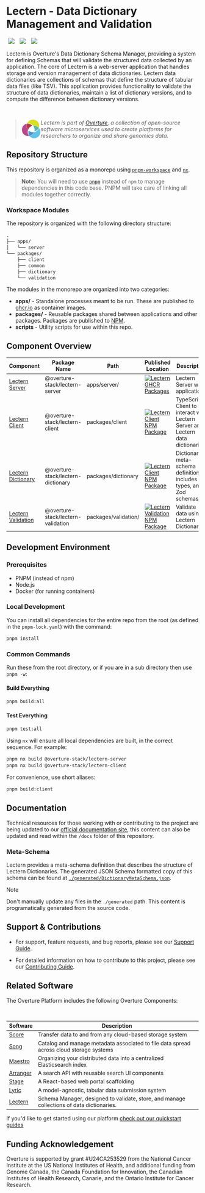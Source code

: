 # Lectern - Data Dictionary Management and Validation

[<img hspace="5" src="https://img.shields.io/badge/chat--with--developers-overture--slack-blue?style=for-the-badge">](http://slack.overture.bio)
[<img hspace="5" src="https://img.shields.io/badge/License-AGPL--3.0-blue?style=for-the-badge">](https://github.com/overture-stack/lectern/blob/develop/LICENSE)
[<img hspace="5" src="https://img.shields.io/badge/Code%20of%20Conduct-blue?style=for-the-badge">](CODE_OF_CONDUCT.md)

Lectern is Overture's Data Dictionary Schema Manager, providing a system for defining Schemas that will validate the structured data collected by an application. The core of Lectern is a web-server application that handles storage and version management of data dictionaries. Lectern data dictionaries are collections of schemas that define the structure of tabular data files (like TSV). This application provides functionality to validate the structure of data dictionaries, maintain a list of dictionary versions, and to compute the difference between dictionary versions.

</br>

>
> <div>
> <img align="left" src="ov-logo.png" height="50"/>
> </div>
> 
> *Lectern is part of [Overture](https://www.overture.bio/), a collection of open-source software microservices used to create platforms for researchers to organize and share genomics data.*
> 
> 

## Repository Structure

This repository is organized as a monorepo using [`pnpm-workspace`](https://pnpm.io/workspaces) and [`nx`](https://nx.dev/). 

> **Note:**
> You will need to use [`pnpm`](https://pnpm.io/installation) instead of `npm` to manage dependencies in this code base. PNPM will take care of linking all modules together correctly.

### Workspace Modules

The repository is organized with the following directory structure:

```
.
├── apps/
│   └── server 
└── packages/
    ├── client
    ├── common
    ├── dictionary
    └── validation
```

The modules in the monorepo are organized into two categories:

   * __apps/__ - Standalone processes meant to be run. These are published to [ghcr.io](https://ghcr.io) as container images.
   * __packages/__ - Reusable packages shared between applications and other packages. Packages are published to [NPM](https://npmjs.com).
   * __scripts__ - Utility scripts for use within this repo.

## Component Overview

| Component | Package Name | Path | Published Location | Description |
|-----------|--------------|------|-------------------|-------------|
| [Lectern Server](apps/server/README.md) | @overture-stack/lectern-server | apps/server/ | [![Lectern GHCR Packages](https://img.shields.io/badge/GHCR-lectern-brightgreen?style=for-the-badge&logo=github)](https://github.com/overture-stack/lectern/pkgs/container/lectern) | Lectern Server web application. |
| [Lectern Client](packages/client/README.md) | @overture-stack/lectern-client | packages/client | [![Lectern Client NPM Package](https://img.shields.io/npm/v/@overture-stack/lectern-client?color=%23cb3837&style=for-the-badge&logo=npm)](https://www.npmjs.com/package/@overture-stack/lectern-client) | TypeScript Client to interact with Lectern Server and Lectern data dictionaries. |
| [Lectern Dictionary](packages/dictionary/README.md) | @overture-stack/lectern-dictionary | packages/dictionary | [![Lectern Client NPM Package](https://img.shields.io/npm/v/@overture-stack/lectern-dictionary?color=%23cb3837&style=for-the-badge&logo=npm)](https://www.npmjs.com/package/@overture-stack/lectern-dictionary) | Dictionary meta-schema definition, includes TS types, and Zod schemas. |
| [Lectern Validation](packages/validation/README.md) | @overture-stack/lectern-validation | packages/validation/ | [![Lectern Validation NPM Package](https://img.shields.io/npm/v/@overture-stack/lectern-validation?color=%23cb3837&style=for-the-badge&logo=npm)](https://www.npmjs.com/package/@overture-stack/lectern-client) | Validate data using Lectern Dictionaries. |

## Development Environment

### Prerequisites

- PNPM (instead of npm)
- Node.js
- Docker (for running containers)

### Local Development

You can install all dependencies for the entire repo from the root (as defined in the `pnpm-lock.yaml`) with the command:

```bash
pnpm install
```

### Common Commands

Run these from the root directory, or if you are in a sub directory then use `pnpm -w`:

#### Build Everything
```bash
pnpm build:all
```

#### Test Everything
```bash
pnpm test:all
```

Using `nx` will ensure all local dependencies are built, in the correct sequence. For example:

```bash
pnpm nx build @overture-stack/lectern-server
pnpm nx build @overture-stack/lectern-client
```

For convenience, use short aliases:
```bash
pnpm build:client
```

## Documentation

Technical resources for those working with or contributing to the project are being updated to our [official documentation site](https://main--overturedocs.netlify.app/docs/under-development/lectern/), this content can also be updated and read within the `/docs` folder of this repository.

### Meta-Schema

Lectern provides a meta-schema definition that describes the structure of Lectern Dictionaries. The generated JSON Schema formatted copy of this schema can be found at [`./generated/DictionaryMetaSchema.json`](./generated/DictionaryMetaSchema.json).

> [!NOTE]
>
> Don't manually update any files in the `./generated` path. This content is programatically generated from the source code.

## Support & Contributions

- For support, feature requests, and bug reports, please see our [Support Guide](https://main--overturedocs.netlify.app/community/support).

- For detailed information on how to contribute to this project, please see our [Contributing Guide](https://main--overturedocs.netlify.app/docs/contribution).

## Related Software 

The Overture Platform includes the following Overture Components:

</br>

|Software|Description|
|---|---|
|[Score](https://github.com/overture-stack/score/)| Transfer data to and from any cloud-based storage system |
|[Song](https://github.com/overture-stack/song/)| Catalog and manage metadata associated to file data spread across cloud storage systems |
|[Maestro](https://github.com/overture-stack/maestro/)| Organizing your distributed data into a centralized Elasticsearch index |
|[Arranger](https://github.com/overture-stack/arranger/)| A search API with reusable search UI components |
|[Stage](https://github.com/overture-stack/stage)| A React-based web portal scaffolding |
|[Lyric](https://github.com/overture-stack/lyric)| A model-agnostic, tabular data submission system |
|[Lectern](https://github.com/overture-stack/lectern)| Schema Manager, designed to validate, store, and manage collections of data dictionaries.  |

If you'd like to get started using our platform [check out our quickstart guides](https://main--overturedocs.netlify.app/guides/getting-started)

## Funding Acknowledgement

Overture is supported by grant #U24CA253529 from the National Cancer Institute at the US National Institutes of Health, and additional funding from Genome Canada, the Canada Foundation for Innovation, the Canadian Institutes of Health Research, Canarie, and the Ontario Institute for Cancer Research.
